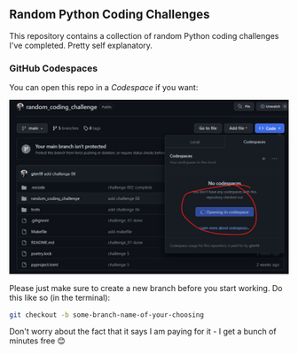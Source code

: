 ## Random Python Coding Challenges

This repository contains a collection of random Python coding challenges I've completed. Pretty self explanatory.

### GitHub Codespaces

You can open this repo in a _Codespace_ if you want:

![Alt text](codespaces.png)

Please just make sure to create a new branch before you start working. Do this like so (in the terminal):

```bash
git checkout -b some-branch-name-of-your-choosing
```

Don't worry about the fact that it says I am paying for it - I get a bunch of minutes free 😊